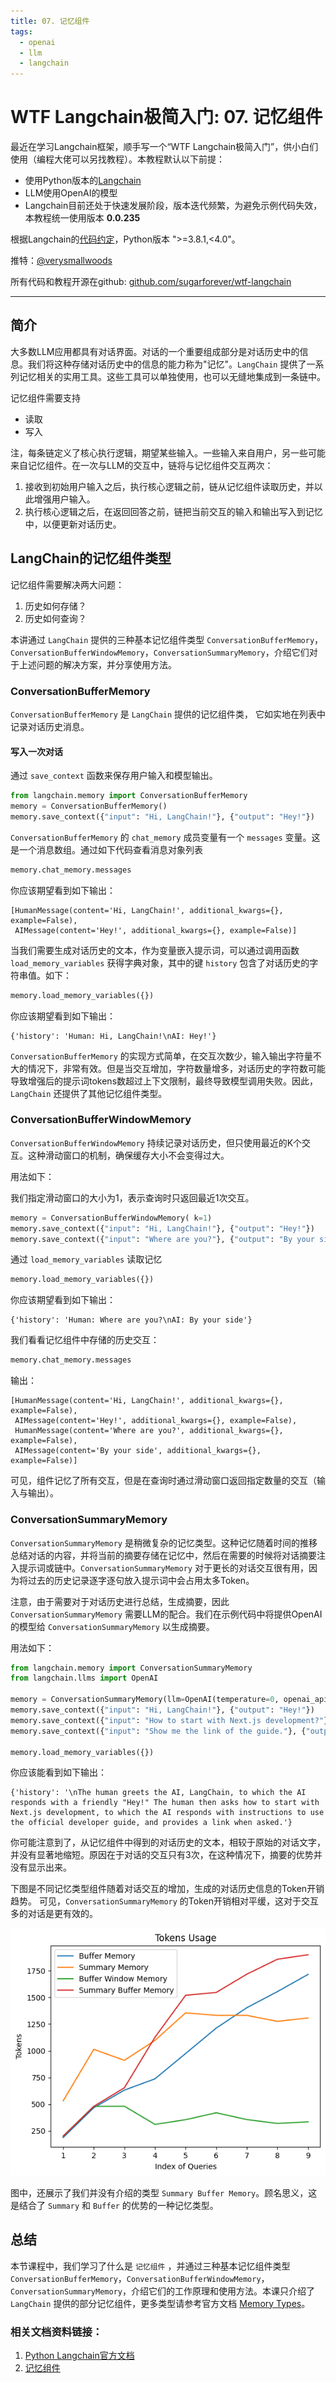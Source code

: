 ```yaml
---
title: 07. 记忆组件
tags:
  - openai
  - llm
  - langchain
---
```


# WTF Langchain极简入门: 07. 记忆组件

最近在学习Langchain框架，顺手写一个“WTF Langchain极简入门”，供小白们使用（编程大佬可以另找教程）。本教程默认以下前提：
- 使用Python版本的[Langchain](https://github.com/hwchase17/langchain)
- LLM使用OpenAI的模型
- Langchain目前还处于快速发展阶段，版本迭代频繁，为避免示例代码失效，本教程统一使用版本 **0.0.235**

根据Langchain的[代码约定](https://github.com/hwchase17/langchain/blob/v0.0.235/pyproject.toml#L14C1-L14C24)，Python版本 ">=3.8.1,<4.0"。

推特：[@verysmallwoods](https://twitter.com/verysmallwoods)

所有代码和教程开源在github: [github.com/sugarforever/wtf-langchain](https://github.com/sugarforever/wtf-langchain)

-----

## 简介

大多数LLM应用都具有对话界面。对话的一个重要组成部分是对话历史中的信息。我们将这种存储对话历史中的信息的能力称为"记忆"。`LangChain` 提供了一系列记忆相关的实用工具。这些工具可以单独使用，也可以无缝地集成到一条链中。

记忆组件需要支持
- 读取
- 写入

注，每条链定义了核心执行逻辑，期望某些输入。一些输入来自用户，另一些可能来自记忆组件。在一次与LLM的交互中，链将与记忆组件交互两次：
1. 接收到初始用户输入之后，执行核心逻辑之前，链从记忆组件读取历史，并以此增强用户输入。
2. 执行核心逻辑之后，在返回回答之前，链把当前交互的输入和输出写入到记忆中，以便更新对话历史。

## LangChain的记忆组件类型

记忆组件需要解决两大问题：
1. 历史如何存储？
2. 历史如何查询？

本讲通过 `LangChain` 提供的三种基本记忆组件类型 `ConversationBufferMemory`，`ConversationBufferWindowMemory`，`ConversationSummaryMemory`，介绍它们对于上述问题的解决方案，并分享使用方法。

### ConversationBufferMemory

`ConversationBufferMemory` 是 `LangChain` 提供的记忆组件类， 它如实地在列表中记录对话历史消息。

#### 写入一次对话

通过 `save_context` 函数来保存用户输入和模型输出。

```python
from langchain.memory import ConversationBufferMemory
memory = ConversationBufferMemory()
memory.save_context({"input": "Hi, LangChain!"}, {"output": "Hey!"})
```

`ConversationBufferMemory` 的 `chat_memory` 成员变量有一个 `messages` 变量。这是一个消息数组。通过如下代码查看消息对象列表

```python
memory.chat_memory.messages
```

你应该期望看到如下输出：

```shell
[HumanMessage(content='Hi, LangChain!', additional_kwargs={}, example=False),
 AIMessage(content='Hey!', additional_kwargs={}, example=False)]
```

当我们需要生成对话历史的文本，作为变量嵌入提示词，可以通过调用函数 `load_memory_variables` 获得字典对象，其中的键 `history` 包含了对话历史的字符串值。如下：

```python
memory.load_memory_variables({})
```

你应该期望看到如下输出：

```shell
{'history': 'Human: Hi, LangChain!\nAI: Hey!'}
```

`ConversationBufferMemory` 的实现方式简单，在交互次数少，输入输出字符量不大的情况下，非常有效。但是当交互增加，字符数量增多，对话历史的字符数可能导致增强后的提示词tokens数超过上下文限制，最终导致模型调用失败。因此，`LangChain` 还提供了其他记忆组件类型。

### ConversationBufferWindowMemory

`ConversationBufferWindowMemory` 持续记录对话历史，但只使用最近的K个交互。这种滑动窗口的机制，确保缓存大小不会变得过大。

用法如下：

我们指定滑动窗口的大小为1，表示查询时只返回最近1次交互。

```python
memory = ConversationBufferWindowMemory( k=1)
memory.save_context({"input": "Hi, LangChain!"}, {"output": "Hey!"})
memory.save_context({"input": "Where are you?"}, {"output": "By your side"})
```

通过 `load_memory_variables` 读取记忆

```python
memory.load_memory_variables({})
```

你应该期望看到如下输出：

```shell
{'history': 'Human: Where are you?\nAI: By your side'}
```

我们看看记忆组件中存储的历史交互：

```python
memory.chat_memory.messages
```

输出：

```shell
[HumanMessage(content='Hi, LangChain!', additional_kwargs={}, example=False),
 AIMessage(content='Hey!', additional_kwargs={}, example=False),
 HumanMessage(content='Where are you?', additional_kwargs={}, example=False),
 AIMessage(content='By your side', additional_kwargs={}, example=False)]
```

可见，组件记忆了所有交互，但是在查询时通过滑动窗口返回指定数量的交互（输入与输出）。

### ConversationSummaryMemory

`ConversationSummaryMemory` 是稍微复杂的记忆类型。这种记忆随着时间的推移总结对话的内容，并将当前的摘要存储在记忆中，然后在需要的时候将对话摘要注入提示词或链中。`ConversationSummaryMemory` 对于更长的对话交互很有用，因为将过去的历史记录逐字逐句放入提示词中会占用太多Token。

注意，由于需要对于对话历史进行总结，生成摘要，因此 `ConversationSummaryMemory` 需要LLM的配合。我们在示例代码中将提供OpenAI的模型给 `ConversationSummaryMemory` 以生成摘要。

用法如下：

```python
from langchain.memory import ConversationSummaryMemory
from langchain.llms import OpenAI

memory = ConversationSummaryMemory(llm=OpenAI(temperature=0, openai_api_key="您的有效openai api key"))
memory.save_context({"input": "Hi, LangChain!"}, {"output": "Hey!"})
memory.save_context({"input": "How to start with Next.js development?"}, {"output": "You can get started with its official developer guide."})
memory.save_context({"input": "Show me the link of the guide."}, {"output": "I'm looking for you now. Please stand by!"})

memory.load_memory_variables({})
```

你应该能看到如下输出：

```shell
{'history': '\nThe human greets the AI, LangChain, to which the AI responds with a friendly "Hey!" The human then asks how to start with Next.js development, to which the AI responds with instructions to use the official developer guide, and provides a link when asked.'}
```

你可能注意到了，从记忆组件中得到的对话历史的文本，相较于原始的对话文字，并没有显著地缩短。原因在于对话的交互只有3次，在这种情况下，摘要的优势并没有显示出来。

下图是不同记忆类型组件随着对话交互的增加，生成的对话历史信息的Token开销趋势。
可见，`ConversationSummaryMemory` 的Token开销相对平缓，这对于交互多的对话是更有效的。

![不同类型记忆的Token开销](./memory_types_performance.png)

图中，还展示了我们并没有介绍的类型 `Summary Buffer Memory`。顾名思义，这是结合了 `Summary` 和 `Buffer` 的优势的一种记忆类型。

## 总结
本节课程中，我们学习了什么是 `记忆组件` ，并通过三种基本记忆组件类型 `ConversationBufferMemory`，`ConversationBufferWindowMemory`，`ConversationSummaryMemory`，介绍它们的工作原理和使用方法。本课只介绍了 `LangChain` 提供的部分记忆组件，更多类型请参考官方文档 [Memory Types](https://python.langchain.com/docs/modules/memory/types/)。

### 相关文档资料链接：
1. [Python Langchain官方文档](https://python.langchain.com/docs/get_started/introduction.html) 
2. [记忆组件](https://python.langchain.com/docs/modules/memory/)